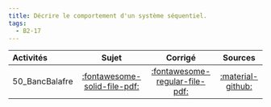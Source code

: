 ```yaml
---
title: Décrire le comportement d'un système séquentiel. 
tags:
  - B2-17
---
```

[comment]: <> (Généré automatiquement par make_all_activitess.py, creation_fichiers_activites)

| Activités | Sujet | Corrigé | Sources  | 
| :-------------- | :---: | :-----: | :------: | 
| 50_BancBalafre | [:fontawesome-solid-file-pdf:](http://xpessoles-cpge.fr/pdf/G2_01_50_BancBalafre_Sujet.pdf) | [:fontawesome-regular-file-pdf:](http://xpessoles-cpge.fr/pdf/G2_01_50_BancBalafre_Corrige.pdf) | [:material-github:](https://github.com/xpessoles/ExercicesCompetences/tree/main/B2_ProposerModele/B2_17_Sequentiel/50_BancBalafre) |  

